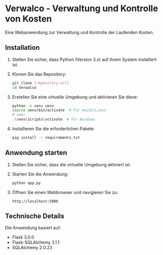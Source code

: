 # Verwalco - Verwaltung und Kontrolle von Kosten

Eine Webanwendung zur Verwaltung und Kontrolle der Laufenden Kosten.

## Installation

1. Stellen Sie sicher, dass Python (Version 3.x) auf Ihrem System installiert ist.

2. Klonen Sie das Repository:
   ```bash
   git clone [repository-url]
   cd Verwalco
   ```

3. Erstellen Sie eine virtuelle Umgebung und aktivieren Sie diese:
   ```bash
   python -m venv venv
   source venv/bin/activate  # Für macOS/Linux
   # oder
   .\venv\Scripts\activate  # Für Windows
   ```

4. Installieren Sie die erforderlichen Pakete:
   ```bash
   pip install -r requirements.txt
   ```

## Anwendung starten

1. Stellen Sie sicher, dass die virtuelle Umgebung aktiviert ist.

2. Starten Sie die Anwendung:
   ```bash
   python app.py
   ```

3. Öffnen Sie einen Webbrowser und navigieren Sie zu:
   ```
   http://localhost:5000
   ```

## Technische Details

Die Anwendung basiert auf:
- Flask 3.0.0
- Flask-SQLAlchemy 3.1.1
- SQLAlchemy 2.0.23

